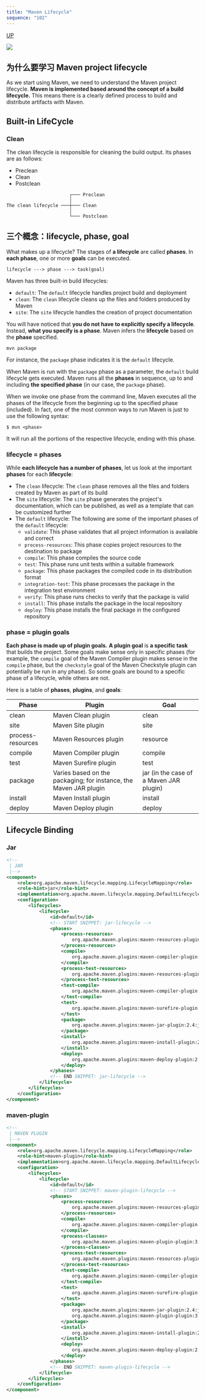 ```yaml
---
title: "Maven Lifecycle"
sequence: "102"
---
```


[UP](/maven-index.html)


![](/assets/images/maven/thinking-in-maven.png)



## 为什么要学习 Maven project lifecycle

As we start using Maven, we need to understand the Maven project lifecycle.
**Maven is implemented based around the concept of a build lifecycle.**
This means there is a clearly defined process to build and distribute artifacts with Maven.

## Built-in LifeCycle

### Clean

The clean lifecycle is responsible for cleaning the build output.
Its phases are as follows:

- Preclean
- Clean
- Postclean

```text
                       ┌─── Preclean
                       │
The clean lifecycle ───┼─── Clean
                       │
                       └─── Postclean
```

## 三个概念：lifecycle, phase, goal

What makes up a lifecycle?
The stages of **a lifecycle** are called **phases**.
In **each phase**, one or more **goals** can be executed.

```text
lifecycle ---> phase ---> task(goal)
```

Maven has three built-in build lifecycles:

- `default`: The `default` lifecycle handles project build and deployment
- `clean`: The `clean` lifecycle cleans up the files and folders  produced by Maven
- `site`: The `site` lifecycle handles the creation of project documentation

You will have noticed that **you do not have to explicitly specify a lifecycle**.
Instead, **what you specify is a phase**.
Maven infers the **lifecycle** based on the **phase** specified.

```text
mvn package
```

For instance, the `package` phase indicates it is the `default` lifecycle.

When Maven is run with the `package` phase as a parameter, the `default` build lifecycle gets executed.
Maven runs all the **phases** in sequence, up to and including **the specified phase** (in our case, the `package` phase).

When we invoke one phase from the command line,
Maven executes all the phases of the lifecycle from the beginning up to the specified phase (included).
In fact, one of the most common ways to run Maven is just to use the following syntax:

```text
$ mvn <phase>
```

It will run all the portions of the respective lifecycle, ending with this phase.

### lifecycle = phases

While **each lifecycle has a number of phases**, let us look at the important **phases** for each **lifecycle**:

- The `clean` lifecycle: The `clean` phase removes all the files and folders created by Maven as part of its build
- The `site` lifecycle: The `site` phase generates the project's documentation, which can be published, as well as a template that can be customized further
- The `default` lifecycle: The following are some of the important phases of the `default` lifecycle:
  - `validate`: This phase validates that all project information is available and correct
  - `process-resources`: This phase copies project resources to the destination to package
  - `compile`: This phase compiles the source code
  - `test`: This phase runs unit tests within a suitable framework
  - `package`: This phase packages the compiled code in its distribution format
  - `integration-test`: This phase processes the package in the integration test environment
  - `verify`: This phase runs checks to verify that the package is valid
  - `install`: This phase installs the package in the local repository
  - `deploy`: This phase installs the final package in the configured repository

### phase = plugin goals

**Each phase is made up of plugin goals.**
**A plugin goal** is **a specific task** that builds the project.
Some goals make sense only in specific phases
(for example, the `compile` goal of the Maven Compiler plugin makes sense in the `compile` phase,
but the `checkstyle` goal of the Maven Checkstyle plugin can potentially be run in any phase).
So some goals are bound to a specific phase of a lifecycle, while others are not.

Here is a table of **phases**, **plugins**, and **goals**:

| Phase             | Plugin                                                            | Goal                                    |
|-------------------|-------------------------------------------------------------------|-----------------------------------------|
| clean             | Maven Clean plugin                                                | clean                                   |
| site              | Maven Site plugin                                                 | site                                    |
| process-resources | Maven Resources plugin                                            | resource                                |
| compile           | Maven Compiler plugin                                             | compile                                 |
| test              | Maven Surefire plugin                                             | test                                    |
| package           | Varies based on the packaging; for instance, the Maven JAR plugin | jar (in the case of a Maven JAR plugin) |
| install           | Maven Install plugin                                              | install                                 |
| deploy            | Maven Deploy plugin                                               | deploy                                  |


## Lifecycle Binding

### Jar

```xml
<!--
 | JAR
 |-->
<component>
    <role>org.apache.maven.lifecycle.mapping.LifecycleMapping</role>
    <role-hint>jar</role-hint>
    <implementation>org.apache.maven.lifecycle.mapping.DefaultLifecycleMapping</implementation>
    <configuration>
        <lifecycles>
            <lifecycle>
                <id>default</id>
                <!-- START SNIPPET: jar-lifecycle -->
                <phases>
                    <process-resources>
                        org.apache.maven.plugins:maven-resources-plugin:2.6:resources
                    </process-resources>
                    <compile>
                        org.apache.maven.plugins:maven-compiler-plugin:3.1:compile
                    </compile>
                    <process-test-resources>
                        org.apache.maven.plugins:maven-resources-plugin:2.6:testResources
                    </process-test-resources>
                    <test-compile>
                        org.apache.maven.plugins:maven-compiler-plugin:3.1:testCompile
                    </test-compile>
                    <test>
                        org.apache.maven.plugins:maven-surefire-plugin:2.12.4:test
                    </test>
                    <package>
                        org.apache.maven.plugins:maven-jar-plugin:2.4:jar
                    </package>
                    <install>
                        org.apache.maven.plugins:maven-install-plugin:2.4:install
                    </install>
                    <deploy>
                        org.apache.maven.plugins:maven-deploy-plugin:2.7:deploy
                    </deploy>
                </phases>
                <!-- END SNIPPET: jar-lifecycle -->
            </lifecycle>
        </lifecycles>
    </configuration>
</component>
```

### maven-plugin

```xml
<!--
 | MAVEN PLUGIN
 |-->
<component>
    <role>org.apache.maven.lifecycle.mapping.LifecycleMapping</role>
    <role-hint>maven-plugin</role-hint>
    <implementation>org.apache.maven.lifecycle.mapping.DefaultLifecycleMapping</implementation>
    <configuration>
        <lifecycles>
            <lifecycle>
                <id>default</id>
                <!-- START SNIPPET: maven-plugin-lifecycle -->
                <phases>
                    <process-resources>
                        org.apache.maven.plugins:maven-resources-plugin:2.6:resources
                    </process-resources>
                    <compile>
                        org.apache.maven.plugins:maven-compiler-plugin:3.1:compile
                    </compile>
                    <process-classes>
                        org.apache.maven.plugins:maven-plugin-plugin:3.2:descriptor
                    </process-classes>
                    <process-test-resources>
                        org.apache.maven.plugins:maven-resources-plugin:2.6:testResources
                    </process-test-resources>
                    <test-compile>
                        org.apache.maven.plugins:maven-compiler-plugin:3.1:testCompile
                    </test-compile>
                    <test>
                        org.apache.maven.plugins:maven-surefire-plugin:2.12.4:test
                    </test>
                    <package>
                        org.apache.maven.plugins:maven-jar-plugin:2.4:jar,
                        org.apache.maven.plugins:maven-plugin-plugin:3.2:addPluginArtifactMetadata
                    </package>
                    <install>
                        org.apache.maven.plugins:maven-install-plugin:2.4:install
                    </install>
                    <deploy>
                        org.apache.maven.plugins:maven-deploy-plugin:2.7:deploy
                    </deploy>
                </phases>
                <!-- END SNIPPET: maven-plugin-lifecycle -->
            </lifecycle>
        </lifecycles>
    </configuration>
</component>
```
